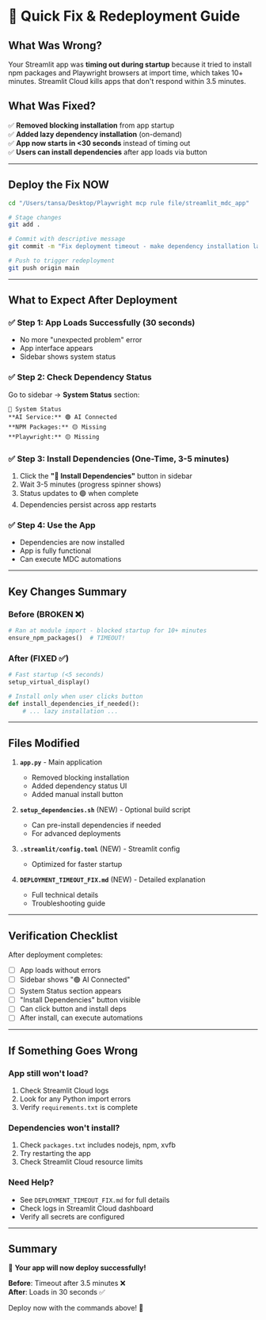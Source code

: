 # 🚀 Quick Fix & Redeployment Guide

## What Was Wrong?

Your Streamlit app was **timing out during startup** because it tried to install npm packages and Playwright browsers at import time, which takes 10+ minutes. Streamlit Cloud kills apps that don't respond within 3.5 minutes.

## What Was Fixed?

✅ **Removed blocking installation** from app startup  
✅ **Added lazy dependency installation** (on-demand)  
✅ **App now starts in <30 seconds** instead of timing out  
✅ **Users can install dependencies** after app loads via button

---

## Deploy the Fix NOW

```bash
cd "/Users/tansa/Desktop/Playwright mcp rule file/streamlit_mdc_app"

# Stage changes
git add .

# Commit with descriptive message
git commit -m "Fix deployment timeout - make dependency installation lazy and on-demand"

# Push to trigger redeployment
git push origin main
```

---

## What to Expect After Deployment

### ✅ Step 1: App Loads Successfully (30 seconds)
- No more "unexpected problem" error
- App interface appears
- Sidebar shows system status

### ✅ Step 2: Check Dependency Status
Go to sidebar → **System Status** section:

```
🔧 System Status
**AI Service:** 🟢 AI Connected
**NPM Packages:** 🟡 Missing
**Playwright:** 🟡 Missing
```

### ✅ Step 3: Install Dependencies (One-Time, 3-5 minutes)
1. Click the **"🔧 Install Dependencies"** button in sidebar
2. Wait 3-5 minutes (progress spinner shows)
3. Status updates to 🟢 when complete
4. Dependencies persist across app restarts

### ✅ Step 4: Use the App
- Dependencies are now installed
- App is fully functional
- Can execute MDC automations

---

## Key Changes Summary

### Before (BROKEN ❌)
```python
# Ran at module import - blocked startup for 10+ minutes
ensure_npm_packages()  # TIMEOUT!
```

### After (FIXED ✅)
```python
# Fast startup (<5 seconds)
setup_virtual_display()  

# Install only when user clicks button
def install_dependencies_if_needed():
    # ... lazy installation ...
```

---

## Files Modified

1. **`app.py`** - Main application
   - Removed blocking installation
   - Added dependency status UI
   - Added manual install button

2. **`setup_dependencies.sh`** (NEW) - Optional build script
   - Can pre-install dependencies if needed
   - For advanced deployments

3. **`.streamlit/config.toml`** (NEW) - Streamlit config
   - Optimized for faster startup

4. **`DEPLOYMENT_TIMEOUT_FIX.md`** (NEW) - Detailed explanation
   - Full technical details
   - Troubleshooting guide

---

## Verification Checklist

After deployment completes:

- [ ] App loads without errors
- [ ] Sidebar shows "🟢 AI Connected"
- [ ] System Status section appears
- [ ] "Install Dependencies" button visible
- [ ] Can click button and install deps
- [ ] After install, can execute automations

---

## If Something Goes Wrong

### App still won't load?
1. Check Streamlit Cloud logs
2. Look for any Python import errors
3. Verify `requirements.txt` is complete

### Dependencies won't install?
1. Check `packages.txt` includes nodejs, npm, xvfb
2. Try restarting the app
3. Check Streamlit Cloud resource limits

### Need Help?
- See `DEPLOYMENT_TIMEOUT_FIX.md` for full details
- Check logs in Streamlit Cloud dashboard
- Verify all secrets are configured

---

## Summary

🎉 **Your app will now deploy successfully!**

**Before**: Timeout after 3.5 minutes ❌  
**After**: Loads in 30 seconds ✅  

Deploy now with the commands above! 🚀

